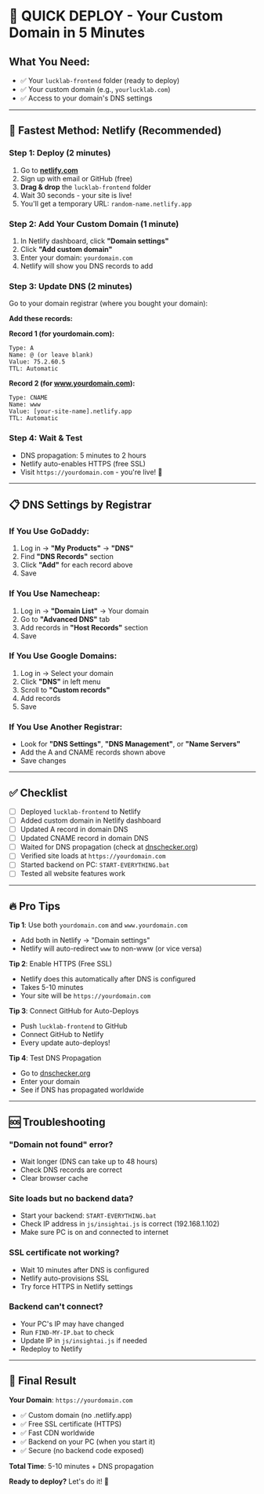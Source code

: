 # 🚀 QUICK DEPLOY - Your Custom Domain in 5 Minutes

## What You Need:
- ✅ Your `lucklab-frontend` folder (ready to deploy)
- ✅ Your custom domain (e.g., `yourlucklab.com`)
- ✅ Access to your domain's DNS settings

---

## 🎯 Fastest Method: Netlify (Recommended)

### Step 1: Deploy (2 minutes)
1. Go to **[netlify.com](https://netlify.com)**
2. Sign up with email or GitHub (free)
3. **Drag & drop** the `lucklab-frontend` folder
4. Wait 30 seconds - your site is live!
5. You'll get a temporary URL: `random-name.netlify.app`

### Step 2: Add Your Custom Domain (1 minute)
1. In Netlify dashboard, click **"Domain settings"**
2. Click **"Add custom domain"**
3. Enter your domain: `yourdomain.com`
4. Netlify will show you DNS records to add

### Step 3: Update DNS (2 minutes)
Go to your domain registrar (where you bought your domain):

**Add these records:**

**Record 1 (for yourdomain.com):**
```
Type: A
Name: @ (or leave blank)
Value: 75.2.60.5
TTL: Automatic
```

**Record 2 (for www.yourdomain.com):**
```
Type: CNAME
Name: www
Value: [your-site-name].netlify.app
TTL: Automatic
```

### Step 4: Wait & Test
- DNS propagation: 5 minutes to 2 hours
- Netlify auto-enables HTTPS (free SSL)
- Visit `https://yourdomain.com` - you're live! 🎉

---

## 📋 DNS Settings by Registrar

### If You Use GoDaddy:
1. Log in → **"My Products"** → **"DNS"**
2. Find **"DNS Records"** section
3. Click **"Add"** for each record above
4. Save

### If You Use Namecheap:
1. Log in → **"Domain List"** → Your domain
2. Go to **"Advanced DNS"** tab
3. Add records in **"Host Records"** section
4. Save

### If You Use Google Domains:
1. Log in → Select your domain
2. Click **"DNS"** in left menu
3. Scroll to **"Custom records"**
4. Add records
5. Save

### If You Use Another Registrar:
- Look for **"DNS Settings"**, **"DNS Management"**, or **"Name Servers"**
- Add the A and CNAME records shown above
- Save changes

---

## ✅ Checklist

- [ ] Deployed `lucklab-frontend` to Netlify
- [ ] Added custom domain in Netlify dashboard
- [ ] Updated A record in domain DNS
- [ ] Updated CNAME record in domain DNS
- [ ] Waited for DNS propagation (check at [dnschecker.org](https://dnschecker.org))
- [ ] Verified site loads at `https://yourdomain.com`
- [ ] Started backend on PC: `START-EVERYTHING.bat`
- [ ] Tested all website features work

---

## 🔥 Pro Tips

**Tip 1**: Use both `yourdomain.com` and `www.yourdomain.com`
- Add both in Netlify → "Domain settings"
- Netlify will auto-redirect `www` to non-www (or vice versa)

**Tip 2**: Enable HTTPS (Free SSL)
- Netlify does this automatically after DNS is configured
- Takes 5-10 minutes
- Your site will be `https://yourdomain.com`

**Tip 3**: Connect GitHub for Auto-Deploys
- Push `lucklab-frontend` to GitHub
- Connect GitHub to Netlify
- Every update auto-deploys!

**Tip 4**: Test DNS Propagation
- Go to [dnschecker.org](https://dnschecker.org)
- Enter your domain
- See if DNS has propagated worldwide

---

## 🆘 Troubleshooting

### "Domain not found" error?
- Wait longer (DNS can take up to 48 hours)
- Check DNS records are correct
- Clear browser cache

### Site loads but no backend data?
- Start your backend: `START-EVERYTHING.bat`
- Check IP address in `js/insightai.js` is correct (192.168.1.102)
- Make sure PC is on and connected to internet

### SSL certificate not working?
- Wait 10 minutes after DNS is configured
- Netlify auto-provisions SSL
- Try force HTTPS in Netlify settings

### Backend can't connect?
- Your PC's IP may have changed
- Run `FIND-MY-IP.bat` to check
- Update IP in `js/insightai.js` if needed
- Redeploy to Netlify

---

## 🎯 Final Result

**Your Domain**: `https://yourdomain.com`
- ✅ Custom domain (no .netlify.app)
- ✅ Free SSL certificate (HTTPS)
- ✅ Fast CDN worldwide
- ✅ Backend on your PC (when you start it)
- ✅ Secure (no backend code exposed)

**Total Time**: 5-10 minutes + DNS propagation

**Ready to deploy?** Let's do it! 🚀
